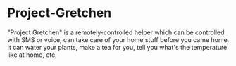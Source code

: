 Project-Gretchen
================


"Project Gretchen" is a remotely-controlled helper which can be controlled with SMS or voice, can take care of your home stuff before you came home. It can water your plants, make a tea for you, tell you what's the temperature like at home, etc,
